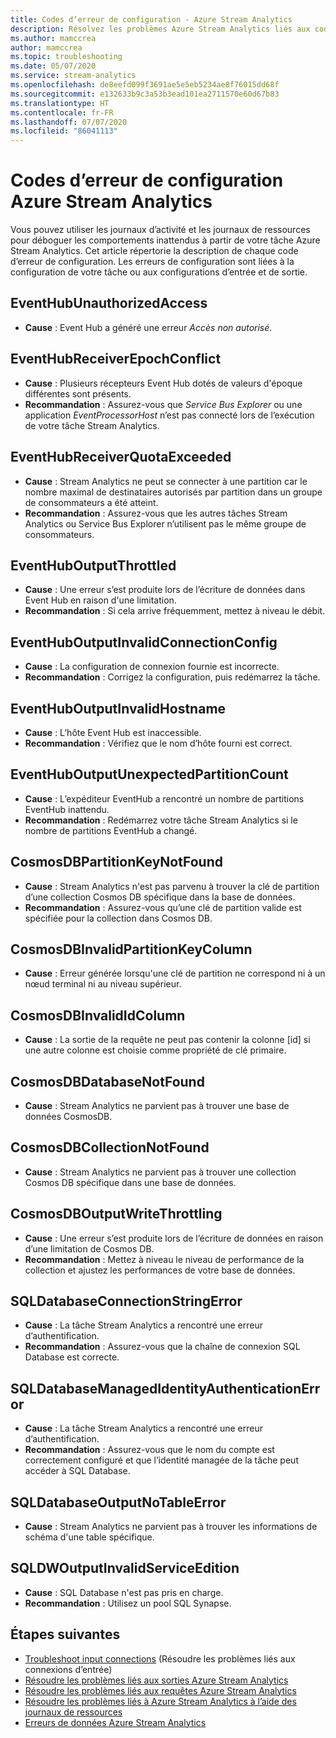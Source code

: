```yaml
---
title: Codes d’erreur de configuration - Azure Stream Analytics
description: Résolvez les problèmes Azure Stream Analytics liés aux codes d’erreur de configuration.
ms.author: mamccrea
author: mamccrea
ms.topic: troubleshooting
ms.date: 05/07/2020
ms.service: stream-analytics
ms.openlocfilehash: de8eefd099f3691ae5e5eb5234ae8f76015dd68f
ms.sourcegitcommit: e132633b9c3a53b3ead101ea2711570e60d67b83
ms.translationtype: HT
ms.contentlocale: fr-FR
ms.lasthandoff: 07/07/2020
ms.locfileid: "86041113"
---
```

# <a name="azure-stream-analytics-configuration-error-codes"></a>Codes d’erreur de configuration Azure Stream Analytics

Vous pouvez utiliser les journaux d’activité et les journaux de ressources pour déboguer les comportements inattendus à partir de votre tâche Azure Stream Analytics. Cet article répertorie la description de chaque code d’erreur de configuration. Les erreurs de configuration sont liées à la configuration de votre tâche ou aux configurations d’entrée et de sortie.

## <a name="eventhubunauthorizedaccess"></a>EventHubUnauthorizedAccess

* **Cause** : Event Hub a généré une erreur *Accès non autorisé*.

## <a name="eventhubreceiverepochconflict"></a>EventHubReceiverEpochConflict

* **Cause** : Plusieurs récepteurs Event Hub dotés de valeurs d'époque différentes sont présents.
* **Recommandation** : Assurez-vous que *Service Bus Explorer* ou une application *EventProcessorHost* n’est pas connecté lors de l’exécution de votre tâche Stream Analytics.

## <a name="eventhubreceiverquotaexceeded"></a>EventHubReceiverQuotaExceeded

* **Cause** : Stream Analytics ne peut se connecter à une partition car le nombre maximal de destinataires autorisés par partition dans un groupe de consommateurs a été atteint.
* **Recommandation** : Assurez-vous que les autres tâches Stream Analytics ou Service Bus Explorer n’utilisent pas le même groupe de consommateurs.

## <a name="eventhuboutputthrottled"></a>EventHubOutputThrottled

* **Cause** : Une erreur s’est produite lors de l’écriture de données dans Event Hub en raison d'une limitation.
* **Recommandation** : Si cela arrive fréquemment, mettez à niveau le débit.

## <a name="eventhuboutputinvalidconnectionconfig"></a>EventHubOutputInvalidConnectionConfig

* **Cause** : La configuration de connexion fournie est incorrecte.
* **Recommandation** : Corrigez la configuration, puis redémarrez la tâche.

## <a name="eventhuboutputinvalidhostname"></a>EventHubOutputInvalidHostname

* **Cause** : L’hôte Event Hub est inaccessible.
* **Recommandation** : Vérifiez que le nom d’hôte fourni est correct.

## <a name="eventhuboutputunexpectedpartitioncount"></a>EventHubOutputUnexpectedPartitionCount

* **Cause** : L’expéditeur EventHub a rencontré un nombre de partitions EventHub inattendu.
* **Recommandation** : Redémarrez votre tâche Stream Analytics si le nombre de partitions EventHub a changé.

## <a name="cosmosdbpartitionkeynotfound"></a>CosmosDBPartitionKeyNotFound

* **Cause** : Stream Analytics n'est pas parvenu à trouver la clé de partition d’une collection Cosmos DB spécifique dans la base de données.
* **Recommandation** : Assurez-vous qu’une clé de partition valide est spécifiée pour la collection dans Cosmos DB.

## <a name="cosmosdbinvalidpartitionkeycolumn"></a>CosmosDBInvalidPartitionKeyColumn

* **Cause** : Erreur générée lorsqu'une clé de partition ne correspond ni à un nœud terminal ni au niveau supérieur.

## <a name="cosmosdbinvalididcolumn"></a>CosmosDBInvalidIdColumn

* **Cause** : La sortie de la requête ne peut pas contenir la colonne \[id] si une autre colonne est choisie comme propriété de clé primaire.

## <a name="cosmosdbdatabasenotfound"></a>CosmosDBDatabaseNotFound

* **Cause** : Stream Analytics ne parvient pas à trouver une base de données CosmosDB.

## <a name="cosmosdbcollectionnotfound"></a>CosmosDBCollectionNotFound

* **Cause** : Stream Analytics ne parvient pas à trouver une collection Cosmos DB spécifique dans une base de données.

## <a name="cosmosdboutputwritethrottling"></a>CosmosDBOutputWriteThrottling

* **Cause** : Une erreur s’est produite lors de l’écriture de données en raison d’une limitation de Cosmos DB.
* **Recommandation** : Mettez à niveau le niveau de performance de la collection et ajustez les performances de votre base de données.

## <a name="sqldatabaseconnectionstringerror"></a>SQLDatabaseConnectionStringError

* **Cause** : La tâche Stream Analytics a rencontré une erreur d’authentification.
* **Recommandation** : Assurez-vous que la chaîne de connexion SQL Database est correcte.

## <a name="sqldatabasemanagedidentityauthenticationerror"></a>SQLDatabaseManagedIdentityAuthenticationError

* **Cause** : La tâche Stream Analytics a rencontré une erreur d’authentification. 
* **Recommandation** : Assurez-vous que le nom du compte est correctement configuré et que l’identité managée de la tâche peut accéder à SQL Database.

## <a name="sqldatabaseoutputnotableerror"></a>SQLDatabaseOutputNoTableError

* **Cause** : Stream Analytics ne parvient pas à trouver les informations de schéma d'une table spécifique.

## <a name="sqldwoutputinvalidserviceedition"></a>SQLDWOutputInvalidServiceEdition

* **Cause** : SQL Database n'est pas pris en charge.
* **Recommandation** : Utilisez un pool SQL Synapse.

## <a name="next-steps"></a>Étapes suivantes

* [Troubleshoot input connections](stream-analytics-troubleshoot-input.md) (Résoudre les problèmes liés aux connexions d’entrée)
* [Résoudre les problèmes liés aux sorties Azure Stream Analytics](stream-analytics-troubleshoot-output.md)
* [Résoudre les problèmes liés aux requêtes Azure Stream Analytics](stream-analytics-troubleshoot-query.md)
* [Résoudre les problèmes liés à Azure Stream Analytics à l’aide des journaux de ressources](stream-analytics-job-diagnostic-logs.md)
* [Erreurs de données Azure Stream Analytics](data-errors.md)
